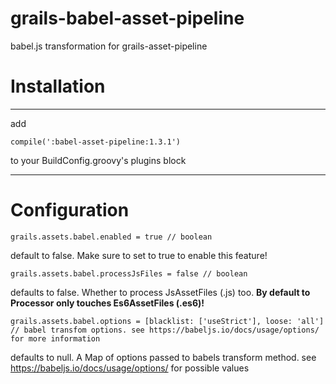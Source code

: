 # grails-babel-asset-pipeline
babel.js transformation for grails-asset-pipeline

# Installation
-----
add
```
compile(':babel-asset-pipeline:1.3.1')
```
to your BuildConfig.groovy's plugins block

-----

# Configuration
```
grails.assets.babel.enabled = true // boolean 
```
default to false.  Make sure to set to true to enable this feature!

```
grails.assets.babel.processJsFiles = false // boolean
```
defaults to false. Whether to process JsAssetFiles (.js) too. **By default to Processor only touches Es6AssetFiles (.es6)!**

```
grails.assets.babel.options = [blacklist: ['useStrict'], loose: 'all'] // babel transfom options. see https://babeljs.io/docs/usage/options/ for more information
```
defaults to null. A Map of options passed to babels transform method. see https://babeljs.io/docs/usage/options/ for possible values

